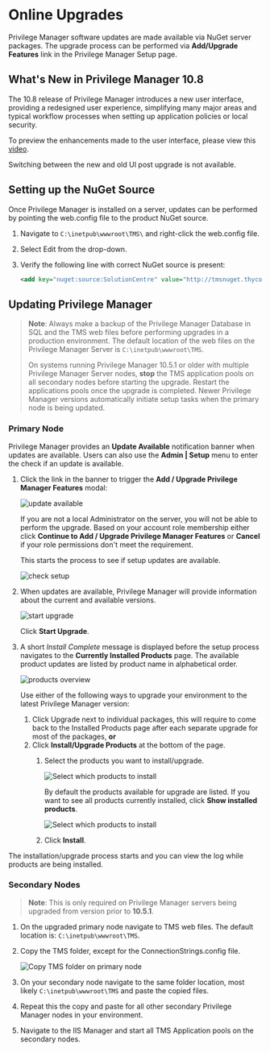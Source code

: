 [title]: # (Online Upgrades)
[tags]: # (new version)
[priority]: # (1651)

# Online Upgrades

Privilege Manager software updates are made available via NuGet server packages. The upgrade process can be performed via __Add/Upgrade Features__ link in the Privilege Manager Setup page.

## What's New in Privilege Manager 10.8

The 10.8 release of Privilege Manager introduces a new user interface, providing a redesigned user experience, simplifying many major areas and typical workflow processes when setting up application policies or local security.

To preview the enhancements made to the user interface, please view this [video](https://vimeo.com/434453083/6c9dec1030).

Switching between the new and old UI post upgrade is not available.

## Setting up the NuGet Source

Once Privilege Manager is installed on a server, updates can be performed by pointing the web.config file to the product NuGet source.

1. Navigate to `C:\inetpub\wwwroot\TMS\` and right-click the web.config file.
1. Select Edit from the drop-down.
1. Verify the following line with correct NuGet source is present:

   ```xml
   <add key="nuget:source:SolutionCentre" value="http://tmsnuget.thycotic.com/nuget/" />`
   ```

## Updating Privilege Manager

>**Note**: Always make a backup of the Privilege Manager Database in SQL and the TMS web files before performing upgrades in a production environment. The default location of the web files on the Privilege Manager Server is `C:\inetpub\wwwroot\TMS`.
>
>On systems running Privilege Manager 10.5.1 or older with multiple Privilege Manager Server nodes, __stop__ the TMS application pools on all secondary nodes before starting the upgrade. Restart the applications pools once the upgrade is completed. Newer Privilege Manager versions automatically initiate setup tasks when the primary node is being updated.

### Primary Node

Privilege Manager provides an __Update Available__ notification banner when updates are available. Users can also use the __Admin | Setup__ menu to enter the check if an update is available.

1. Click the link in the banner to trigger the __Add / Upgrade Privilege Manager Features__ modal:

   ![update available](images/update-available.png "Modal to enter the Add/Upgrade Privilege Manager Features")

   If you are not a local Administrator on the server, you will not be able to perform the upgrade. Based on your account role membership either click __Continue to Add / Upgrade Privilege Manager Features__ or __Cancel__ if your role permissions don't meet the requirement.

   This starts the process to see if setup updates are available.

   ![check setup](images/setup-check.png "Setup is checking if updates are available")
1. When updates are available, Privilege Manager will provide information about the current and available versions.

   ![start upgrade](images/setup-start.png "Setup provided version information with Start Upgrade option")

   Click __Start Upgrade__.
1. A short _Install Complete_ message is displayed before the setup process navigates to the __Currently Installed Products__ page. The available product updates are listed by product name in alphabetical order.

   ![products overview](images/package-screen.png "Products overview")

   Use either of the following ways to upgrade your environment to the latest Privilege Manager version:
   1. Click Upgrade next to individual packages, this will require to come back to the Installed Products page after each separate upgrade for most of the packages, __or__
   1. Click __Install/Upgrade Products__ at the bottom of the page.
      1. Select the products you want to install/upgrade.

         ![Select which products to install](images/install-products-select.png "Select Products to install")

         By default the products available for upgrade are listed. If you want to see all products currently installed, click __Show installed products__.

         ![Select which products to install](images/install-products-select-all.png "Installed Products page showing all products")
      1. Click __Install__.

The installation/upgrade process starts and you can view the log while products are being installed.

### Secondary Nodes

>**Note**: This is only required on Privilege Manager servers being upgraded from version prior to __10.5.1__.

1. On the upgraded primary node navigate to TMS web files. The default location is: `C:\inetpub\wwwroot\TMS`.
1. Copy the TMS folder, except for the ConnectionStrings.config file.

   ![Copy TMS folder on primary node](images/copy-tms.png)
1. On your secondary node navigate to the same folder location, most likely `C:\inetpub\wwwroot\TMS` and paste the copied files.
1. Repeat this the copy and paste for all other secondary Privilege Manager nodes in your environment.
1. Navigate to the IIS Manager and start all TMS Application pools on the secondary nodes.
